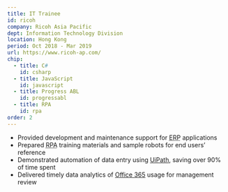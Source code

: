 ```yaml
---
title: IT Trainee
id: ricoh
company: Ricoh Asia Pacific
dept: Information Technology Division
location: Hong Kong
period: Oct 2018 - Mar 2019
url: https://www.ricoh-ap.com/
chip:
  - title: C#
    id: csharp
  - title: JavaScript
    id: javascript
  - title: Progress ABL
    id: progressabl
  - title: RPA
    id: rpa
order: 2
---
```


- Provided development and maintenance support for <abbr title="Enterprise Resource Planning">ERP</abbr> applications
- Prepared <abbr title="Robotic Process Automation">RPA</abbr> training materials and sample robots for end users’ reference
- Demonstrated automation of data entry using [UiPath](https://www.uipath.com/), saving over 90% of time spent
- Delivered timely data analytics of [Office 365](https://www.office.com/) usage for management review

